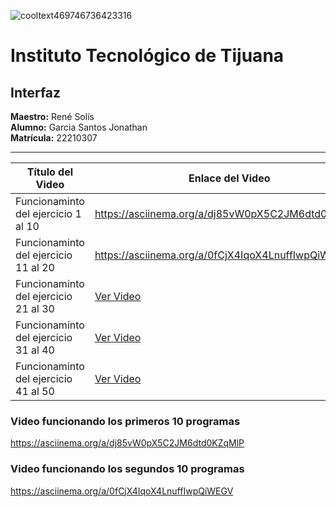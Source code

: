 
![cooltext469746736423316](https://github.com/user-attachments/assets/28ef88c4-825e-4ac1-9e68-c7cad4b195aa)

# Instituto Tecnológico de Tijuana

## Interfaz

**Maestro:** René Solís  
**Alumno:** Garcia Santos Jonathan  
**Matrícula:** 22210307  

---
| Título del Video                             | Enlace del Video                                         |
|----------------------------------------------|----------------------------------------------------------|
| Funcionaminto del ejercicio 1 al 10          | https://asciinema.org/a/dj85vW0pX5C2JM6dtd0KZqMlP        |
| Funcionaminto del ejercicio 11 al 20         | https://asciinema.org/a/0fCjX4IqoX4LnuffIwpQiWEGV        |
| Funcionaminto del ejercicio 21 al 30         | [Ver Video](https://www.youtube.com/watch?v=dQw4w9WgXcQ) |
| Funcionaminto del ejercicio 31 al 40         | [Ver Video](https://www.youtube.com/watch?v=dQw4w9WgXcQ) |
| Funcionaminto del ejercicio 41 al 50         | [Ver Video](https://www.youtube.com/watch?v=dQw4w9WgXcQ) |

### Video funcionando los primeros 10 programas

https://asciinema.org/a/dj85vW0pX5C2JM6dtd0KZqMlP

### Video funcionando los segundos 10 programas

https://asciinema.org/a/0fCjX4IqoX4LnuffIwpQiWEGV

```

```
